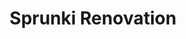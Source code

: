---
slug: sprunki-renovation
title: Sprunki Renovation
description: "Sprunki Renovation is an exciting online game. Play for free directly in your browser!"
icon: /images/popular_mods/Sprunki Renovation.png
url: https://wowtbc.net/sprunkin/sprunki-renovation/index.html
previewImage: /images/popular_mods/Sprunki Renovation.png
type: popular mods

# SEO配置
seo:
  title: "Sprunki Renovation - Play Free Online Game | Fun Browser Games"
  description: "Sprunki Renovation - Play this fun online game for free in your browser. No download required!"
  ogImage: "/images/popular_mods/Sprunki Renovation.png"
  keywords: "sprunki-renovation, online game, browser game, free game, popular mods game, play online"

videoUrls:
  - https://www.youtube.com/embed/example1
  - https://www.youtube.com/embed/example2

whyPlay:
  title: "Why Play Sprunki Renovation?"
  items:
    - "Immersive Gameplay: Sprunki Renovation offers an engaging and immersive gaming experience that will keep you entertained for hours"
    - "Challenging Levels: Test your skills with increasingly difficult challenges and obstacles"
    - "Beautiful Graphics: Enjoy stunning visuals and smooth animations that bring the game world to life"
    - "Regular Updates: New content and features are added regularly to keep the game fresh and exciting"
    - "Free to Play: Experience all the fun without spending a penny"
    - "Community Features: Connect with other players, share strategies, and compete for high scores"
    - "Cross-Platform: Play on any device with a web browser, no downloads required"

features:
  title: "Key Features of Sprunki Renovation"
  image: "/images/popular_mods/Sprunki Renovation.png"
  items:
    - "Intuitive Controls: Easy to learn controls make Sprunki Renovation accessible for players of all skill levels"
    - "Multiple Game Modes: Enjoy various gameplay options that provide different challenges and experiences"
    - "Character Customization: Personalize your gaming experience with unique characters and items"
    - "Achievement System: Complete special tasks to earn rewards and recognition"
    - "Leaderboards: Compete with players worldwide and see who can achieve the highest scores"

characteristics:
  title: "Game Characteristics"
  image: "/images/popular_mods/Sprunki Renovation.png"
  items:
    - "Genre: Popular mods game with elements of strategy and skill"
    - "Difficulty: Suitable for both casual gamers and those seeking a challenge"
    - "Play Time: Quick sessions or extended gameplay, depending on your preference"
    - "Art Style: Vibrant and engaging visuals that enhance the gaming experience"
    - "Sound Design: Immersive audio that complements the gameplay perfectly"

info: "Sprunki Renovation is an exciting online game that offers players a unique and engaging gaming experience. With its intuitive controls, stunning visuals, and challenging gameplay, Sprunki Renovation provides hours of entertainment for players of all ages and skill levels. Whether you're looking for a quick gaming session during a break or an extended play session, Sprunki Renovation delivers an immersive experience that will keep you coming back for more. The game features multiple levels of increasing difficulty, ensuring that players are constantly challenged as they progress. With regular updates adding new content and features, Sprunki Renovation remains fresh and exciting, providing endless entertainment options for its growing community of players."

howToPlayIntro: "Welcome to Sprunki Renovation! This guide will walk you through the basics and help you master the game. Whether you're a beginner or looking to improve your skills, these tips and instructions will enhance your gaming experience."

howToPlaySteps:
  - title: "Getting Started"
    description: "Begin your Sprunki Renovation adventure by familiarizing yourself with the controls. Use your keyboard or mouse to navigate through the game interface. The tutorial will guide you through the basic mechanics and help you understand the objectives."
  - title: "Understanding the Objectives"
    description: "In Sprunki Renovation, your main goal is to progress through levels by completing specific objectives. Each level presents unique challenges that require different strategies and approaches."
  - title: "Mastering the Controls"
    description: "Practice using the controls to improve your precision and reaction time. Sprunki Renovation requires quick reflexes and strategic thinking to overcome obstacles and defeat opponents."
  - title: "Utilizing Power-ups"
    description: "Collect power-ups throughout the game to enhance your abilities and overcome difficult challenges. Each power-up offers unique advantages that can be crucial for success."
  - title: "Developing Strategies"
    description: "As you progress in Sprunki Renovation, develop effective strategies for different scenarios. Analyze patterns, anticipate challenges, and adapt your approach to maximize your performance."

faq:
  title: "Frequently Asked Questions about Sprunki Renovation"
  items:
    - question: "Is Sprunki Renovation free to play?"
      answer: "Yes, Sprunki Renovation is completely free to play directly in your web browser. No downloads or purchases are required to enjoy the full game experience."
    - question: "Can I play Sprunki Renovation on mobile devices?"
      answer: "Yes, Sprunki Renovation is optimized for both desktop and mobile play. You can enjoy the game on any device with a web browser and internet connection."
    - question: "Are there any in-game purchases?"
      answer: "While Sprunki Renovation is free to play, there may be optional in-game purchases available for cosmetic items or additional features that don't affect core gameplay."
    - question: "How often is Sprunki Renovation updated?"
      answer: "The developers regularly update Sprunki Renovation with new content, features, and improvements based on player feedback and game performance."
    - question: "Can I play Sprunki Renovation offline?"
      answer: "Currently, Sprunki Renovation requires an internet connection to play as it's a browser-based online game."
    - question: "Is Sprunki Renovation suitable for children?"
      answer: "Yes, Sprunki Renovation is designed to be family-friendly and suitable for players of all ages."
    - question: "How do I report bugs or issues?"
      answer: "If you encounter any problems while playing Sprunki Renovation, you can report them through the game's support page or contact the developers directly through their website."
    - question: "Still Have Questions?"
      answer: "If you have additional questions about Sprunki Renovation that aren't covered in this FAQ, please visit our support center or contact our customer service team for assistance."
---